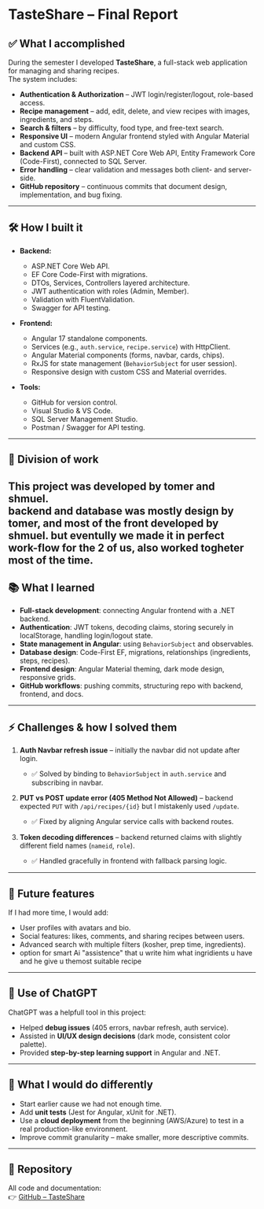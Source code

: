 # TasteShare – Final Report

## ✅ What I accomplished
During the semester I developed **TasteShare**, a full-stack web application for managing and sharing recipes.  
The system includes:  
- **Authentication & Authorization** – JWT login/register/logout, role-based access.  
- **Recipe management** – add, edit, delete, and view recipes with images, ingredients, and steps.  
- **Search & filters** – by difficulty, food type, and free-text search.  
- **Responsive UI** – modern Angular frontend styled with Angular Material and custom CSS.  
- **Backend API** – built with ASP.NET Core Web API, Entity Framework Core (Code-First), connected to SQL Server.  
- **Error handling** – clear validation and messages both client- and server-side.  
- **GitHub repository** – continuous commits that document design, implementation, and bug fixing.  

---

## 🛠️ How I built it
- **Backend:**  
  - ASP.NET Core Web API.  
  - EF Core Code-First with migrations.  
  - DTOs, Services, Controllers layered architecture.  
  - JWT authentication with roles (Admin, Member).  
  - Validation with FluentValidation.  
  - Swagger for API testing.  

- **Frontend:**  
  - Angular 17 standalone components.  
  - Services (e.g., `auth.service`, `recipe.service`) with HttpClient.  
  - Angular Material components (forms, navbar, cards, chips).  
  - RxJS for state management (`BehaviorSubject` for user session).  
  - Responsive design with custom CSS and Material overrides.  

- **Tools:**  
  - GitHub for version control.  
  - Visual Studio & VS Code.  
  - SQL Server Management Studio.  
  - Postman / Swagger for API testing.  

---

## 👥 Division of work
This project was developed by tomer and shmuel.  
backend and database was mostly design by tomer, and most of the front developed by shmuel.
but eventully we made it in perfect work-flow for the 2 of us, also worked togheter most of the time.
---

## 📚 What I learned
- **Full-stack development**: connecting Angular frontend with a .NET backend.  
- **Authentication**: JWT tokens, decoding claims, storing securely in localStorage, handling login/logout state.  
- **State management in Angular**: using `BehaviorSubject` and observables.  
- **Database design**: Code-First EF, migrations, relationships (ingredients, steps, recipes).  
- **Frontend design**: Angular Material theming, dark mode design, responsive grids.  
- **GitHub workflows**: pushing commits, structuring repo with backend, frontend, and docs.  

---

## ⚡ Challenges & how I solved them
1. **Auth Navbar refresh issue** – initially the navbar did not update after login.  
   - ✅ Solved by binding to `BehaviorSubject` in `auth.service` and subscribing in navbar.  

2. **PUT vs POST update error (405 Method Not Allowed)** – backend expected `PUT` with `/api/recipes/{id}` but I mistakenly used `/update`.  
   - ✅ Fixed by aligning Angular service calls with backend routes.  

3. **Token decoding differences** – backend returned claims with slightly different field names (`nameid`, `role`).  
   - ✅ Handled gracefully in frontend with fallback parsing logic.  


---

## 🚀 Future features
If I had more time, I would add:  
- User profiles with avatars and bio.  
- Social features: likes, comments, and sharing recipes between users.  
- Advanced search with multiple filters (kosher, prep time, ingredients).  
- option for smart Ai "assistence" that u write him what ingridients u have and he give u themost suitable recipe
---

## 🤖 Use of ChatGPT
ChatGPT was a helpfull tool in this project:  
- Helped **debug issues** (405 errors, navbar refresh, auth service).  
- Assisted in **UI/UX design decisions** (dark mode, consistent color palette).  
- Provided **step-by-step learning support** in Angular and .NET.  

---

## 🔄 What I would do differently
- Start earlier cause we had not enough time.  
- Add **unit tests** (Jest for Angular, xUnit for .NET).  
- Use a **cloud deployment** from the beginning (AWS/Azure) to test in a real production-like environment.  
- Improve commit granularity – make smaller, more descriptive commits.  

---

## 📂 Repository
All code and documentation:  
👉 [GitHub – TasteShare](https://github.com/tomerhadas/TasteShare.git)
